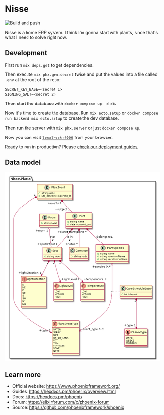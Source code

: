# Nisse

![Build and push](https://github.com/ilkka/nisse/workflows/Build%20and%20push/badge.svg)

Nisse is a home ERP system. I think I'm gonna start with plants, since that's what I need to solve right now.

## Development

First run `mix deps.get` to get dependencies.

Then execute `mix phx.gen.secret` twice and put the values into a file called `.env` at the root of the repo:

```
SECRET_KEY_BASE=<secret 1>
SIGNING_SALT=<secret 2>
```

Then start the database with `docker compose up -d db`.

Now it's time to create the database. Run `mix ecto.setup` or `docker compose run backend mix ecto.setup` to create the dev database.

Then run the server with `mix phx.server` or just `docker compose up`.

Now you can visit [`localhost:4000`](http://localhost:4000) from your browser.

Ready to run in production? Please [check our deployment guides](https://hexdocs.pm/phoenix/deployment.html).

## Data model

![Data model diagram](docs/model.png)

## Learn more

- Official website: https://www.phoenixframework.org/
- Guides: https://hexdocs.pm/phoenix/overview.html
- Docs: https://hexdocs.pm/phoenix
- Forum: https://elixirforum.com/c/phoenix-forum
- Source: https://github.com/phoenixframework/phoenix
